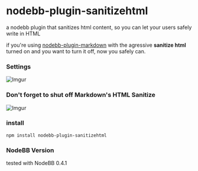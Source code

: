 nodebb-plugin-sanitizehtml
==========================

a nodebb plugin that sanitizes html content, so you can let your users safely write in HTML

if you're using [nodebb-plugin-markdown](https://github.com/julianlam/nodebb-plugin-markdown) with the agressive __sanitize html__ turned on and you want to turn it off, now you safely can.

### Settings
![Imgur](http://i.imgur.com/b6ielAT.png)

### Don't forget to shut off Markdown's HTML Sanitize
![Imgur](http://i.imgur.com/4Udr38L)


### install

```npm install nodebb-plugin-sanitizehtml```

### NodeBB Version
tested with NodeBB 0.4.1